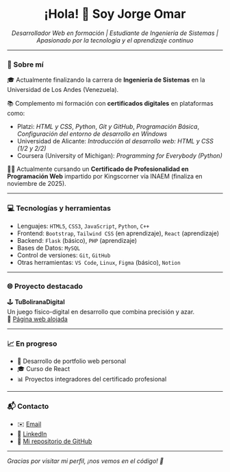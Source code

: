 <h1 align="center">¡Hola! 👋 Soy Jorge Omar</h1>

<p align="center">
  <em>Desarrollador Web en formación | Estudiante de Ingeniería de Sistemas | Apasionado por la tecnología y el aprendizaje continuo</em>
</p>

---

### 🚀 Sobre mí

🎓 Actualmente finalizando la carrera de **Ingeniería de Sistemas** en la Universidad de Los Andes (Venezuela).

📚 Complemento mi formación con **certificados digitales** en plataformas como:
- Platzi: *HTML y CSS*, *Python*, *Git y GitHub*, *Programación Básica*, *Configuración del entorno de desarrollo en Windows*
- Universidad de Alicante: *Introducción al desarrollo web: HTML y CSS (1/2 y 2/2)*
- Coursera (University of Michigan): *Programming for Everybody (Python)*

👨‍💻 Actualmente cursando un **Certificado de Profesionalidad en Programación Web** impartido por Kingscorner vía INAEM (finaliza en noviembre de 2025).

---

### 💻 Tecnologías y herramientas

- Lenguajes: `HTML5`, `CSS3`, `JavaScript`, `Python`, `C++`
- Frontend: `Bootstrap`, `Tailwind CSS` (en aprendizaje), `React` (aprendizaje)
- Backend: `Flask` (básico), `PHP` (aprendizaje)
- Bases de Datos: `MySQL`
- Control de versiones: `Git`, `GitHub`
- Otras herramientas: `VS Code`, `Linux`, `Figma` (básico), `Notion`

---

### 🌐 Proyecto destacado

🕹️ **TuBoliranaDigital**  
Un juego físico-digital en desarrollo que combina precisión y azar.  
🔗 [Página web alojada](http://44.202.136.229/)

---

### 📈 En progreso

- 🔧 Desarrollo de portfolio web personal
- 🎓 Curso de React
- 📊 Proyectos integradores del certificado profesional

---

### 📬 Contacto

- ✉️ [Email](mailto:gomezgarciajorgeomar@gmail.com)
- 💼 [LinkedIn](https://www.linkedin.com/in/jorge-gómez-69902815a)  
- 📁 [Mi repositorio de GitHub](https://github.com/JorgeGomez93)

---

*Gracias por visitar mi perfil, ¡nos vemos en el código! 🚀*
